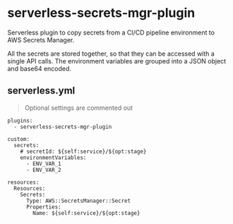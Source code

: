 # serverless-secrets-mgr-plugin

Serverless plugin to copy secrets from a CI/CD pipeline environment to AWS Secrets Manager.

All the secrets are stored together, so that they can be accessed with a single API calls.
The environment variables are grouped into a JSON object and base64 encoded.

## serverless.yml

> Optional settings are commented out

```
plugins:
  - serverless-secrets-mgr-plugin

custom:
  secrets:
    # secretId: ${self:service}/${opt:stage}
    environmentVariables: 
      - ENV_VAR_1
      - ENV_VAR_2

resources:
  Resources:
    Secrets:
      Type: AWS::SecretsManager::Secret
      Properties: 
        Name: ${self:service}/${opt:stage}
```
